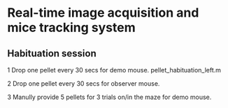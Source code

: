 # Real-time image acquisition and mice tracking system
## Habituation session
1 Drop one pellet every 30 secs for demo mouse.
  pellet_habituation_left.m

2 Drop one pellet every 30 secs for observer mouse.

3 Manully provide 5 pellets for 3 trials on/in the maze for demo mouse.
